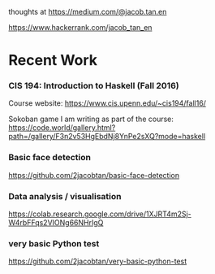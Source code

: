thoughts at https://medium.com/@jacob.tan.en

https://www.hackerrank.com/jacob_tan_en

# Recent Work

### CIS 194: Introduction to Haskell (Fall 2016)
Course website: https://www.cis.upenn.edu/~cis194/fall16/

Sokoban game I am writing as part of the course:
https://code.world/gallery.html?path=/gallery/F3n2v53HgEbdNj8YnPe2sXQ?mode=haskell

### Basic face detection
https://github.com/2jacobtan/basic-face-detection

### Data analysis / visualisation
https://colab.research.google.com/drive/1XJRT4m2Sj-W4rbFFqs2VIONg66NHrIgQ

### very basic Python test
https://github.com/2jacobtan/very-basic-python-test
